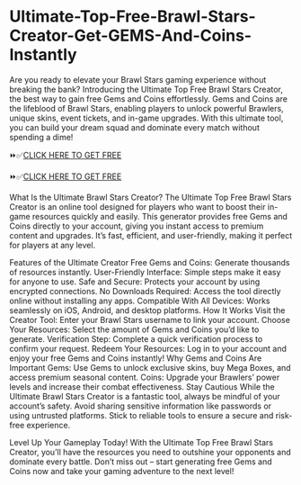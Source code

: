 # Ultimate-Top-Free-Brawl-Stars-Creator-Get-GEMS-And-Coins-Instantly

Are you ready to elevate your Brawl Stars gaming experience without breaking the bank? Introducing the Ultimate Top Free Brawl Stars Creator, the best way to gain free Gems and Coins effortlessly. Gems and Coins are the lifeblood of Brawl Stars, enabling players to unlock powerful Brawlers, unique skins, event tickets, and in-game upgrades. With this ultimate tool, you can build your dream squad and dominate every match without spending a dime!


⏩✅[CLICK HERE TO GET FREE](https://btadeal.com/br2ws7gm/) 

⏩✅[CLICK HERE TO GET FREE](https://btadeal.com/br2ws7gm/) 


What Is the Ultimate Brawl Stars Creator?
The Ultimate Top Free Brawl Stars Creator is an online tool designed for players who want to boost their in-game resources quickly and easily. This generator provides free Gems and Coins directly to your account, giving you instant access to premium content and upgrades. It’s fast, efficient, and user-friendly, making it perfect for players at any level.

Features of the Ultimate Creator
Free Gems and Coins: Generate thousands of resources instantly.
User-Friendly Interface: Simple steps make it easy for anyone to use.
Safe and Secure: Protects your account by using encrypted connections.
No Downloads Required: Access the tool directly online without installing any apps.
Compatible With All Devices: Works seamlessly on iOS, Android, and desktop platforms.
How It Works
Visit the Creator Tool: Enter your Brawl Stars username to link your account.
Choose Your Resources: Select the amount of Gems and Coins you’d like to generate.
Verification Step: Complete a quick verification process to confirm your request.
Redeem Your Resources: Log in to your account and enjoy your free Gems and Coins instantly!
Why Gems and Coins Are Important
Gems: Use Gems to unlock exclusive skins, buy Mega Boxes, and access premium seasonal content.
Coins: Upgrade your Brawlers’ power levels and increase their combat effectiveness.
Stay Cautious
While the Ultimate Brawl Stars Creator is a fantastic tool, always be mindful of your account’s safety. Avoid sharing sensitive information like passwords or using untrusted platforms. Stick to reliable tools to ensure a secure and risk-free experience.

Level Up Your Gameplay Today!
With the Ultimate Top Free Brawl Stars Creator, you’ll have the resources you need to outshine your opponents and dominate every battle. Don’t miss out – start generating free Gems and Coins now and take your gaming adventure to the next level!
